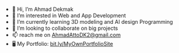 - 👋 Hi, I’m Ahmad Dekmak
- 👀 I’m interested in Web and App Development
- 🌱 I’m currently learning 3D modeling and AI design Programming
- 💞️ I’m looking to collaborate on big projects
- 📫 reach me on AhmadAttoDK2@gmail.com
- 🖥️ My Portfolio: [bit.ly/MyOwnPortfolioSite](https://champ1512.github.io/AhmadDekmak.github.io/)
<!---
Champ1512/Champ1512 is a ✨ special ✨ repository because its `README.md` (this file) appears on your GitHub profile.
You can click the Preview link to take a look at your changes.
--->
